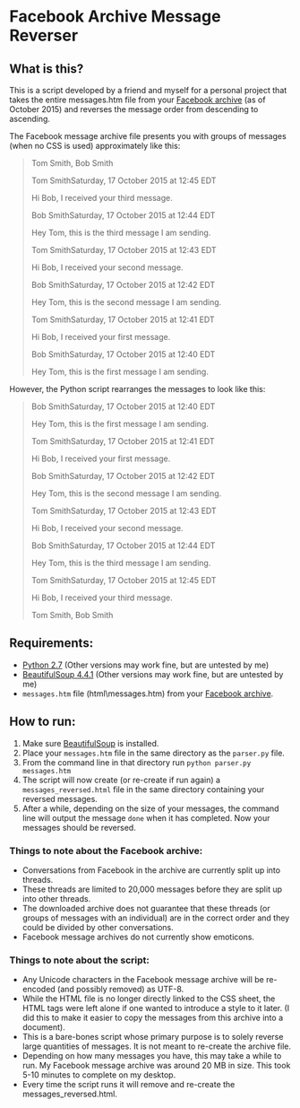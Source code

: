 # Facebook Archive Message Reverser

## What is this?

This is a script developed by a friend and myself for a personal project that takes the entire messages.htm file from your [Facebook archive](https://www.facebook.com/help/212802592074644) (as of October 2015) and reverses the message order from descending to ascending. 

The Facebook message archive file presents you with groups of messages (when no CSS is used) approximately like this:

>Tom Smith, Bob Smith
>
>Tom SmithSaturday, 17 October 2015 at 12:45 EDT
>
>Hi Bob, I received your third message.
>
>Bob SmithSaturday, 17 October 2015 at 12:44 EDT
>
>Hey Tom, this is the third message I am sending.
>
>Tom SmithSaturday, 17 October 2015 at 12:43 EDT
>
>Hi Bob, I received your second message.
>
>Bob SmithSaturday, 17 October 2015 at 12:42 EDT
>
>Hey Tom, this is the second message I am sending.
>
>Tom SmithSaturday, 17 October 2015 at 12:41 EDT
>
>Hi Bob, I received your first message.
>
>Bob SmithSaturday, 17 October 2015 at 12:40 EDT
>
>Hey Tom, this is the first message I am sending.
>

However, the Python script rearranges the messages to look like this:

>Bob SmithSaturday, 17 October 2015 at 12:40 EDT
>
>Hey Tom, this is the first message I am sending.
>
>Tom SmithSaturday, 17 October 2015 at 12:41 EDT
>
>Hi Bob, I received your first message.
>
>Bob SmithSaturday, 17 October 2015 at 12:42 EDT
>
>Hey Tom, this is the second message I am sending.
>
>Tom SmithSaturday, 17 October 2015 at 12:43 EDT
>
>Hi Bob, I received your second message.
>
>Bob SmithSaturday, 17 October 2015 at 12:44 EDT
>
>Hey Tom, this is the third message I am sending.
>
>Tom SmithSaturday, 17 October 2015 at 12:45 EDT
>
>Hi Bob, I received your third message.
>
>Tom Smith, Bob Smith

## Requirements:

- [Python 2.7](https://www.python.org/download/releases/2.7/) (Other versions may work fine, but are untested by me)
- [BeautifulSoup 4.4.1](http://www.crummy.com/software/BeautifulSoup/) (Other versions may work fine, but are untested by me)
- `messages.htm` file (html\messages.htm) from your [Facebook archive](https://www.facebook.com/help/212802592074644).

## How to run:

1. Make sure [BeautifulSoup](http://www.crummy.com/software/BeautifulSoup/) is installed.
2. Place your `messages.htm` file in the same directory as the `parser.py` file.
3. From the command line in that directory run `python parser.py messages.htm`
4. The script will now create (or re-create if run again) a `messages_reversed.html` file in the same directory containing your reversed messages.
5. After a while, depending on the size of your messages, the command line will output the message `done` when it has completed. Now your messages should be reversed.

### Things to note about the Facebook archive:

- Conversations from Facebook in the archive are currently split up into threads.
- These threads are limited to 20,000 messages before they are split up into other threads. 
- The downloaded archive does not guarantee that these threads (or groups of messages with an individual) are in the correct order and they could be divided by other conversations.
- Facebook message archives do not currently show emoticons.

### Things to note about the script:

- Any Unicode characters in the Facebook message archive will be re-encoded  (and possibly removed) as UTF-8.
- While the HTML file is no longer directly linked to the CSS sheet, the HTML tags were left alone if one wanted to introduce a style to it later. (I did this to make it easier to copy the messages from this archive into a document).
- This is a bare-bones script whose primary purpose is to solely reverse large quantities of messages. It is not meant to re-create the archive file. 
- Depending on how many messages you have, this may take a while to run. My Facebook message archive was around 20 MB in size. This took 5-10 minutes to complete on my desktop.
- Every time the script runs it will remove and re-create the messages_reversed.html.

